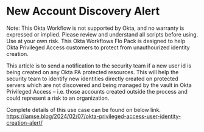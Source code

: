 New Account Discovery Alert
============================

Note: This Okta Workflow is not supported by Okta, and no warranty is expressed or implied. Please review and understand all scripts before using. Use at your own risk.
This Okta Workflows Flo Pack is designed to help Okta Privileged Access customers to protect from unauthourized identity creation.


This article is to send a notification to the security team if a new user id is being created on any Okta PA protected resources. This will help the security team to identify new identities directly created on protected servers which are not discovered and being managed by the vault in Okta Privileged Access – i.e. those accounts created outside the process and could represent a risk to an organization.

Complete details of this use case can be found on below link.
https://iamse.blog/2024/02/07/okta-privileged-access-user-identity-creation-alert/

